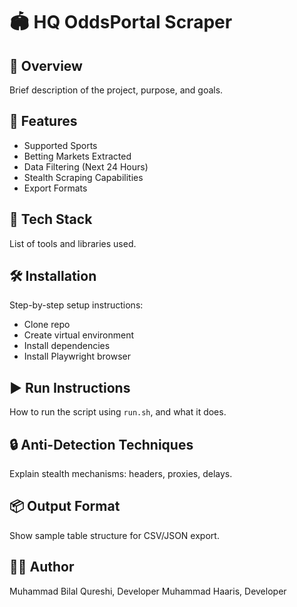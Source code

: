 # 🏟️ HQ OddsPortal Scraper

## 📌 Overview
Brief description of the project, purpose, and goals.

## 🚀 Features
- Supported Sports
- Betting Markets Extracted
- Data Filtering (Next 24 Hours)
- Stealth Scraping Capabilities
- Export Formats

## 🧱 Tech Stack
List of tools and libraries used.

## 🛠️ Installation
Step-by-step setup instructions:
- Clone repo
- Create virtual environment
- Install dependencies
- Install Playwright browser

## ▶️ Run Instructions
How to run the script using `run.sh`, and what it does.

## 🔒 Anti-Detection Techniques
Explain stealth mechanisms: headers, proxies, delays.

## 📦 Output Format
Show sample table structure for CSV/JSON export.

## 👨‍💻 Author
Muhammad Bilal Qureshi, Developer
Muhammad Haaris, Developer
